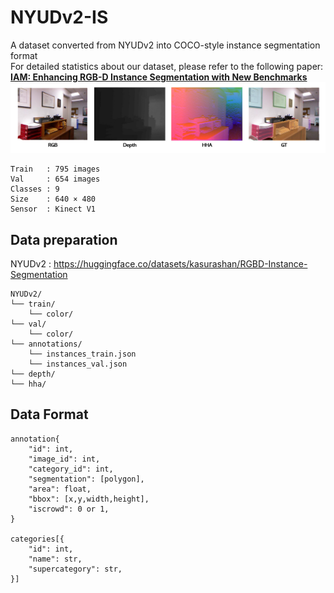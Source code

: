 # NYUDv2-IS
A dataset converted from NYUDv2 into COCO-style instance segmentation format \
For detailed statistics about our dataset, please refer to the following paper:\
**[IAM: Enhancing RGB-D Instance Segmentation with New Benchmarks](https://arxiv.org/abs/2501.01685)** 
![image](./img/img1.jpg)

```
Train   : 795 images
Val     : 654 images
Classes : 9
Size    : 640 × 480
Sensor  : Kinect V1
```

## Data preparation

NYUDv2 : https://huggingface.co/datasets/kasurashan/RGBD-Instance-Segmentation

```
NYUDv2/
└── train/
    └── color/
└── val/
    └── color/
└── annotations/
    └── instances_train.json
    └── instances_val.json
└── depth/
└── hha/
```

## Data Format
```
annotation{
    "id": int,
    "image_id": int,
    "category_id": int,
    "segmentation": [polygon],
    "area": float,
    "bbox": [x,y,width,height],
    "iscrowd": 0 or 1,
}

categories[{
    "id": int,
    "name": str,
    "supercategory": str,
}]
```
